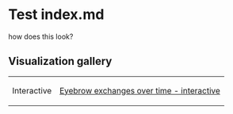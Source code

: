 # Test index.md

how does this look?

## Visualization gallery

<div>
    <table>
        <tr>
            <td>
                <p>Interactive</p>
            </td>
            <td>
                <a href="volcano_3window.html" title="Go to interactive visualization" display='inline'>
                    <p style="text-align: center">Eyebrow exchanges over time - interactive</p>
                </a>
            </td>
        </tr>
    </table>
</div>

